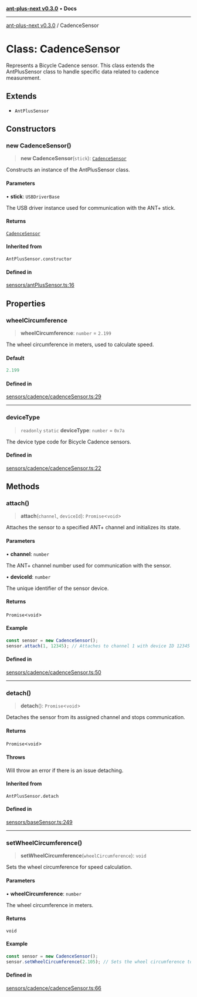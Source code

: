 [**ant-plus-next v0.3.0**](../README.md) • **Docs**

***

[ant-plus-next v0.3.0](../README.md) / CadenceSensor

# Class: CadenceSensor

Represents a Bicycle Cadence sensor.
This class extends the AntPlusSensor class to handle specific data related to cadence measurement.

## Extends

- `AntPlusSensor`

## Constructors

### new CadenceSensor()

> **new CadenceSensor**(`stick`): [`CadenceSensor`](CadenceSensor.md)

Constructs an instance of the AntPlusSensor class.

#### Parameters

• **stick**: `USBDriverBase`

The USB driver instance used for communication with the ANT+ stick.

#### Returns

[`CadenceSensor`](CadenceSensor.md)

#### Inherited from

`AntPlusSensor.constructor`

#### Defined in

[sensors/antPlusSensor.ts:16](https://github.com/Benjamin-Stefan/ant-plus-next/blob/284d5c599fd81345e0426b3f5a9e656ec481f9ca/src/sensors/antPlusSensor.ts#L16)

## Properties

### wheelCircumference

> **wheelCircumference**: `number` = `2.199`

The wheel circumference in meters, used to calculate speed.

#### Default

```ts
2.199
```

#### Defined in

[sensors/cadence/cadenceSensor.ts:29](https://github.com/Benjamin-Stefan/ant-plus-next/blob/284d5c599fd81345e0426b3f5a9e656ec481f9ca/src/sensors/cadence/cadenceSensor.ts#L29)

***

### deviceType

> `readonly` `static` **deviceType**: `number` = `0x7a`

The device type code for Bicycle Cadence sensors.

#### Defined in

[sensors/cadence/cadenceSensor.ts:22](https://github.com/Benjamin-Stefan/ant-plus-next/blob/284d5c599fd81345e0426b3f5a9e656ec481f9ca/src/sensors/cadence/cadenceSensor.ts#L22)

## Methods

### attach()

> **attach**(`channel`, `deviceId`): `Promise`\<`void`\>

Attaches the sensor to a specified ANT+ channel and initializes its state.

#### Parameters

• **channel**: `number`

The ANT+ channel number used for communication with the sensor.

• **deviceId**: `number`

The unique identifier of the sensor device.

#### Returns

`Promise`\<`void`\>

#### Example

```ts
const sensor = new CadenceSensor();
sensor.attach(1, 12345); // Attaches to channel 1 with device ID 12345
```

#### Defined in

[sensors/cadence/cadenceSensor.ts:50](https://github.com/Benjamin-Stefan/ant-plus-next/blob/284d5c599fd81345e0426b3f5a9e656ec481f9ca/src/sensors/cadence/cadenceSensor.ts#L50)

***

### detach()

> **detach**(): `Promise`\<`void`\>

Detaches the sensor from its assigned channel and stops communication.

#### Returns

`Promise`\<`void`\>

#### Throws

Will throw an error if there is an issue detaching.

#### Inherited from

`AntPlusSensor.detach`

#### Defined in

[sensors/baseSensor.ts:249](https://github.com/Benjamin-Stefan/ant-plus-next/blob/284d5c599fd81345e0426b3f5a9e656ec481f9ca/src/sensors/baseSensor.ts#L249)

***

### setWheelCircumference()

> **setWheelCircumference**(`wheelCircumference`): `void`

Sets the wheel circumference for speed calculation.

#### Parameters

• **wheelCircumference**: `number`

The wheel circumference in meters.

#### Returns

`void`

#### Example

```ts
const sensor = new CadenceSensor();
sensor.setWheelCircumference(2.105); // Sets the wheel circumference to 2.105 meters
```

#### Defined in

[sensors/cadence/cadenceSensor.ts:66](https://github.com/Benjamin-Stefan/ant-plus-next/blob/284d5c599fd81345e0426b3f5a9e656ec481f9ca/src/sensors/cadence/cadenceSensor.ts#L66)
